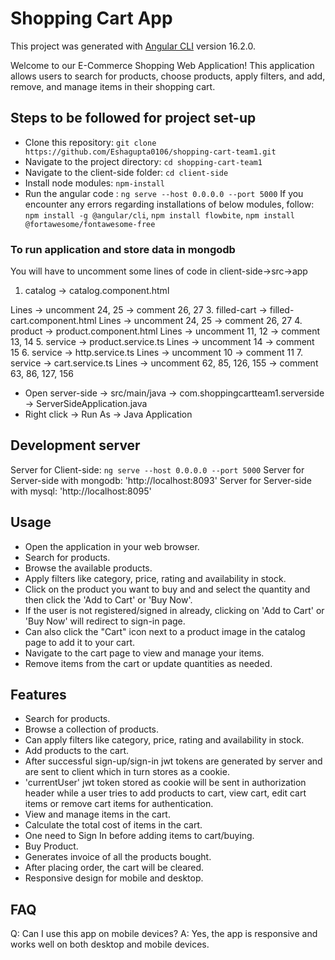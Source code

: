 # Shopping Cart App

This project was generated with [Angular CLI](https://github.com/angular/angular-cli) version 16.2.0.

Welcome to our E-Commerce Shopping Web Application! This application allows users to search for products, choose products, apply filters, and add, remove, and manage items in their shopping cart. 

## Steps to be followed for project set-up

* Clone this repository: `git clone https://github.com/Eshagupta0106/shopping-cart-team1.git`
* Navigate to the project directory: `cd shopping-cart-team1`
* Navigate to the client-side folder: `cd client-side`
* Install node modules: `npm-install`
* Run the angular code : `ng serve --host 0.0.0.0 --port 5000`
If you encounter any errors regarding installations of below modules, follow:
 `npm install -g @angular/cli`, `npm install flowbite`, `npm install @fortawesome/fontawesome-free`

### To run application and store data in mongodb
You will have to uncomment some lines of code in client-side->src->app
1. catalog -> catalog.component.html
   
Lines
-> uncomment 24, 25
-> comment 26, 27
3. filled-cart -> filled-cart.component.html
Lines
-> uncomment 24, 25
-> comment 26, 27
4. product -> product.component.html
Lines
-> uncomment 11, 12
-> comment 13, 14
5. service -> product.service.ts
Lines 
-> uncomment 14
-> comment 15
6. service -> http.service.ts
Lines
-> uncomment 10
-> comment 11
7. service -> cart.service.ts
Lines
-> uncomment 62, 85, 126, 155
-> comment 63, 86, 127, 156

* Open server-side -> src/main/java -> com.shoppingcartteam1.serverside -> ServerSideApplication.java 
* Right click -> Run As -> Java Application

## Development server
Server for Client-side: `ng serve --host 0.0.0.0 --port 5000`
Server for Server-side with mongodb: 'http://localhost:8093'
Server for Server-side with mysql: 'http://localhost:8095'

## Usage

* Open the application in your web browser.
* Search for products.
* Browse the available products.
* Apply filters like category, price, rating and availability in stock.
* Click on the product you want to buy and and select the quantity and then click the 'Add to Cart' or 'Buy Now'.
* If the user is not registered/signed in already, clicking on 'Add to Cart' or 'Buy Now' will redirect to sign-in page.
* Can also click the "Cart" icon next to a product image in the catalog page to add it to your cart.
* Navigate to the cart page to view and manage your items.
* Remove items from the cart or update quantities as needed.

## Features

* Search for products.
* Browse a collection of products.
* Can apply filters like category, price, rating and availability in stock.
* Add products to the cart.
* After successful sign-up/sign-in jwt tokens are generated by server and are sent to client which in turn stores as a cookie.
* 'currentUser' jwt token stored as cookie will be sent in authorization header while a user tries to add products to cart, view cart, edit cart items or remove cart items for authentication.
* View and manage items in the cart.
* Calculate the total cost of items in the cart.
* One need to Sign In before adding items to cart/buying.
* Buy Product.
* Generates invoice of all the products bought.
* After placing order, the cart will be cleared.
* Responsive design for mobile and desktop.

## FAQ

Q: Can I use this app on mobile devices?
A: Yes, the app is responsive and works well on both desktop and mobile devices.
